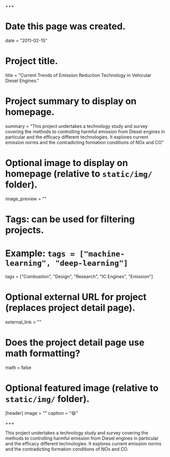 +++
# Date this page was created.
date = "2011-02-15"

# Project title.
title = "Current Trends of Emission Reduction Technology in Vehicular Diesel Engines."

# Project summary to display on homepage.
summary = "This project undertakes a technology study and survey covering the methods to controlling harmful emission from Diesel engines in particular and the efficacy different technologies. It explores current emission norms and the contradicting formation conditions of NOx and CO"

# Optional image to display on homepage (relative to `static/img/` folder).
image_preview = ""

# Tags: can be used for filtering projects.
# Example: `tags = ["machine-learning", "deep-learning"]`
tags = ["Combustion", "Design", "Research", "IC Engines", "Emission"]

# Optional external URL for project (replaces project detail page).
external_link = ""

# Does the project detail page use math formatting?
math = false

# Optional featured image (relative to `static/img/` folder).
[header]
image = ""
caption = ":smile:"

+++

This project undertakes a technology study and survey covering the methods to controlling harmful emission from Diesel engines in particular and the efficacy different technologies. It explores current emission norms and the contradicting formation conditions of NOx and CO.









